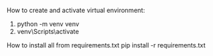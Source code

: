 How to create and activate virtual environment:

1. python -m venv venv
2. venv\Scripts\activate 

How to install all from requirements.txt
pip install -r requirements.txt